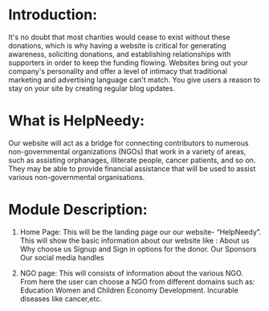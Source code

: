 # Introduction: 

It's no doubt that most charities would cease to exist without these donations, which is why having a website is critical for generating awareness, soliciting donations, and establishing relationships with supporters in order to keep the funding flowing.
Websites bring out your company's personality and offer a level of intimacy that traditional marketing and advertising language can't match. You give users a reason to stay on your site by creating regular blog updates.

# What is HelpNeedy:

Our website will act as a bridge for connecting contributors to numerous non-governmental organizations (NGOs) that work in a variety of areas, such as assisting orphanages, illiterate people, cancer patients, and so on. They may be able to provide financial assistance that will be used to assist various non-governmental organisations.


# Module Description:
1. Home Page: This will be the landing page our our website- “HelpNeedy”. This will show the basic information about our website like :
About us
Why choose us
Signup and Sign in options for the donor.
Our Sponsors
Our social media handles 


2. NGO page: This will consists of information about the various NGO. From here the user can choose a NGO from different domains such as:
Education
Women and Children Economy Development.
Incurable diseases like cancer,etc.




